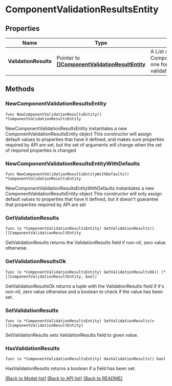 # ComponentValidationResultsEntity

## Properties

Name | Type | Description | Notes
------------ | ------------- | ------------- | -------------
**ValidationResults** | Pointer to [**[]ComponentValidationResultEntity**](ComponentValidationResultEntity.md) | A List of ComponentValidationResultEntity, one for each component that is validated | [optional] 

## Methods

### NewComponentValidationResultsEntity

`func NewComponentValidationResultsEntity() *ComponentValidationResultsEntity`

NewComponentValidationResultsEntity instantiates a new ComponentValidationResultsEntity object
This constructor will assign default values to properties that have it defined,
and makes sure properties required by API are set, but the set of arguments
will change when the set of required properties is changed

### NewComponentValidationResultsEntityWithDefaults

`func NewComponentValidationResultsEntityWithDefaults() *ComponentValidationResultsEntity`

NewComponentValidationResultsEntityWithDefaults instantiates a new ComponentValidationResultsEntity object
This constructor will only assign default values to properties that have it defined,
but it doesn't guarantee that properties required by API are set

### GetValidationResults

`func (o *ComponentValidationResultsEntity) GetValidationResults() []ComponentValidationResultEntity`

GetValidationResults returns the ValidationResults field if non-nil, zero value otherwise.

### GetValidationResultsOk

`func (o *ComponentValidationResultsEntity) GetValidationResultsOk() (*[]ComponentValidationResultEntity, bool)`

GetValidationResultsOk returns a tuple with the ValidationResults field if it's non-nil, zero value otherwise
and a boolean to check if the value has been set.

### SetValidationResults

`func (o *ComponentValidationResultsEntity) SetValidationResults(v []ComponentValidationResultEntity)`

SetValidationResults sets ValidationResults field to given value.

### HasValidationResults

`func (o *ComponentValidationResultsEntity) HasValidationResults() bool`

HasValidationResults returns a boolean if a field has been set.


[[Back to Model list]](../README.md#documentation-for-models) [[Back to API list]](../README.md#documentation-for-api-endpoints) [[Back to README]](../README.md)


